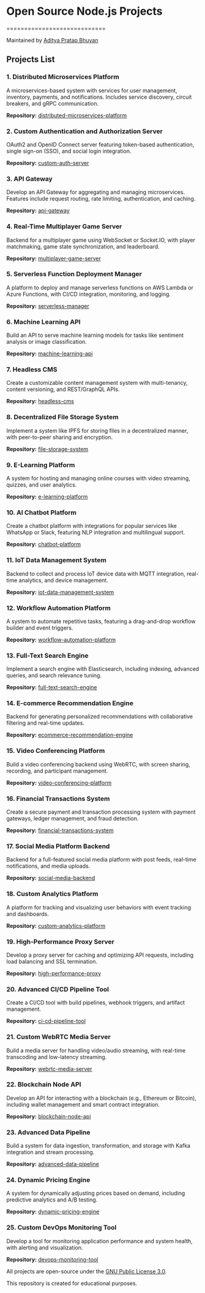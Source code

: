 

# Open Source Node.js Projects
============================

Maintained by [Aditya Pratap Bhuyan](https://linkedin.com/in/adityabhuyan)

Projects List
-------------

### 1\. Distributed Microservices Platform

A microservices-based system with services for user management, inventory, payments, and notifications. Includes service discovery, circuit breakers, and gRPC communication.

**Repository:** [distributed-microservices-platform](https://github.com/opensource-nodejs/distributed-microservices-platform)

### 2\. Custom Authentication and Authorization Server

OAuth2 and OpenID Connect server featuring token-based authentication, single sign-on (SSO), and social login integration.

**Repository:** [custom-auth-server](https://github.com/opensource-nodejs/custom-auth-server)

### 3\. API Gateway

Develop an API Gateway for aggregating and managing microservices. Features include request routing, rate limiting, authentication, and caching.

**Repository:** [api-gateway](https://github.com/opensource-nodejs/api-gateway)

### 4\. Real-Time Multiplayer Game Server

Backend for a multiplayer game using WebSocket or Socket.IO, with player matchmaking, game state synchronization, and leaderboard.

**Repository:** [multiplayer-game-server](https://github.com/opensource-nodejs/multiplayer-game-server)

### 5\. Serverless Function Deployment Manager

A platform to deploy and manage serverless functions on AWS Lambda or Azure Functions, with CI/CD integration, monitoring, and logging.

**Repository:** [serverless-manager](https://github.com/opensource-nodejs/serverless-manager)

### 6\. Machine Learning API

Build an API to serve machine learning models for tasks like sentiment analysis or image classification.

**Repository:** [machine-learning-api](https://github.com/opensource-nodejs/machine-learning-api)

### 7\. Headless CMS

Create a customizable content management system with multi-tenancy, content versioning, and REST/GraphQL APIs.

**Repository:** [headless-cms](https://github.com/opensource-nodejs/headless-cms)

### 8\. Decentralized File Storage System

Implement a system like IPFS for storing files in a decentralized manner, with peer-to-peer sharing and encryption.

**Repository:** [file-storage-system](https://github.com/opensource-nodejs/file-storage-system)

### 9\. E-Learning Platform

A system for hosting and managing online courses with video streaming, quizzes, and user analytics.

**Repository:** [e-learning-platform](https://github.com/opensource-nodejs/e-learning-platform)

### 10\. AI Chatbot Platform

Create a chatbot platform with integrations for popular services like WhatsApp or Slack, featuring NLP integration and multilingual support.

**Repository:** [chatbot-platform](https://github.com/opensource-nodejs/chatbot-platform)

### 11\. IoT Data Management System

Backend to collect and process IoT device data with MQTT integration, real-time analytics, and device management.

**Repository:** [iot-data-management-system](https://github.com/opensource-nodejs/iot-data-management-system)

### 12\. Workflow Automation Platform

A system to automate repetitive tasks, featuring a drag-and-drop workflow builder and event triggers.

**Repository:** [workflow-automation-platform](https://github.com/opensource-nodejs/workflow-automation-platform)

### 13\. Full-Text Search Engine

Implement a search engine with Elasticsearch, including indexing, advanced queries, and search relevance tuning.

**Repository:** [full-text-search-engine](https://github.com/opensource-nodejs/full-text-search-engine)

### 14\. E-commerce Recommendation Engine

Backend for generating personalized recommendations with collaborative filtering and real-time updates.

**Repository:** [ecommerce-recommendation-engine](https://github.com/opensource-nodejs/ecommerce-recommendation-engine)

### 15\. Video Conferencing Platform

Build a video conferencing backend using WebRTC, with screen sharing, recording, and participant management.

**Repository:** [video-conferencing-platform](https://github.com/opensource-nodejs/video-conferencing-platform)

### 16\. Financial Transactions System

Create a secure payment and transaction processing system with payment gateways, ledger management, and fraud detection.

**Repository:** [financial-transactions-system](https://github.com/opensource-nodejs/financial-transactions-system)

### 17\. Social Media Platform Backend

Backend for a full-featured social media platform with post feeds, real-time notifications, and media uploads.

**Repository:** [social-media-backend](https://github.com/opensource-nodejs/social-media-backend)

### 18\. Custom Analytics Platform

A platform for tracking and visualizing user behaviors with event tracking and dashboards.

**Repository:** [custom-analytics-platform](https://github.com/opensource-nodejs/custom-analytics-platform)

### 19\. High-Performance Proxy Server

Develop a proxy server for caching and optimizing API requests, including load balancing and SSL termination.

**Repository:** [high-performance-proxy](https://github.com/opensource-nodejs/high-performance-proxy)

### 20\. Advanced CI/CD Pipeline Tool

Create a CI/CD tool with build pipelines, webhook triggers, and artifact management.

**Repository:** [ci-cd-pipeline-tool](https://github.com/opensource-nodejs/ci-cd-pipeline-tool)

### 21\. Custom WebRTC Media Server

Build a media server for handling video/audio streaming, with real-time transcoding and low-latency streaming.

**Repository:** [webrtc-media-server](https://github.com/opensource-nodejs/webrtc-media-server)

### 22\. Blockchain Node API

Develop an API for interacting with a blockchain (e.g., Ethereum or Bitcoin), including wallet management and smart contract integration.

**Repository:** [blockchain-node-api](https://github.com/opensource-nodejs/blockchain-node-api)

### 23\. Advanced Data Pipeline

Build a system for data ingestion, transformation, and storage with Kafka integration and stream processing.

**Repository:** [advanced-data-pipeline](https://github.com/opensource-nodejs/advanced-data-pipeline)

### 24\. Dynamic Pricing Engine

A system for dynamically adjusting prices based on demand, including predictive analytics and A/B testing.

**Repository:** [dynamic-pricing-engine](https://github.com/opensource-nodejs/dynamic-pricing-engine)

### 25\. Custom DevOps Monitoring Tool

Develop a tool for monitoring application performance and system health, with alerting and visualization.

**Repository:** [devops-monitoring-tool](https://github.com/opensource-nodejs/devops-monitoring-tool)

All projects are open-source under the [GNU Public License 3.0](https://www.gnu.org/licenses/gpl-3.0.html).

This repository is created for educational purposes.
